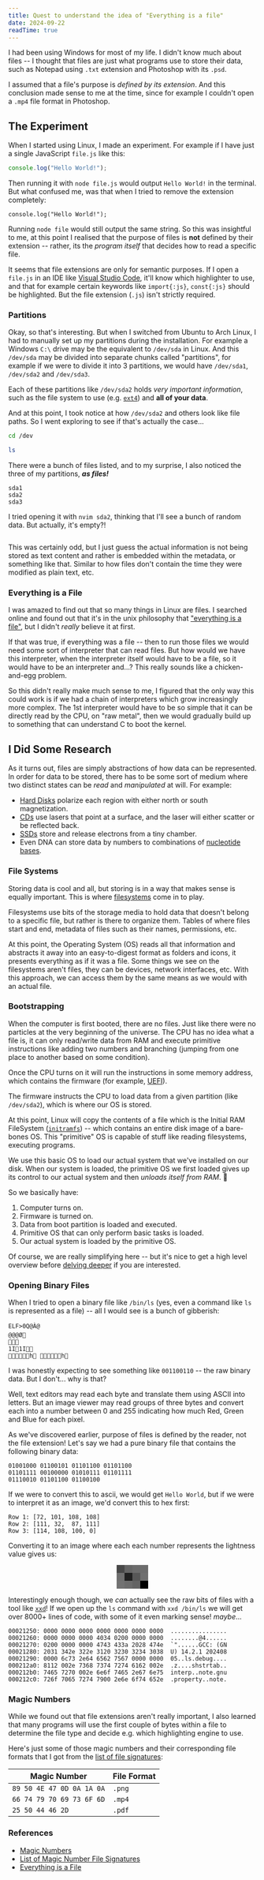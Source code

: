 ```yaml
---
title: Quest to understand the idea of "Everything is a file"
date: 2024-09-22
readTime: true
---
```


I had been using Windows for most of my life. I didn't know much about files -- I thought that files are just what programs use to store their data, such as Notepad using `.txt` extension and Photoshop with its `.psd`.

<!--more-->

I assumed that a file's purpose is _defined by its extension_. And this conclusion made sense to me at the time, since for example I couldn't open a `.mp4` file format in Photoshop.

## The Experiment

When I started using Linux, I made an experiment. For example if I have just a single JavaScript `file.js` like this:

```js
console.log("Hello World!");
```

Then running it with `node file.js` would output `Hello World!` in the terminal. But what confused me, was that when I tried to remove the extension completely:

```
console.log("Hello World!");
```

Running `node file` would still output the same string. So this was insightful to me, at this point I realised that the purpose of files is **not** defined by their extension -- rather, its the _program itself_ that decides how to read a specific file.

It seems that file extensions are only for semantic purposes. If I open a `file.js` in an IDE like [Visual Studio Code](https://code.visualstudio.com/), it'll know which highlighter to use, and that for example certain keywords like `import{:js}`, `const{:js}` should be highlighted. But the file extension (`.js`) isn't strictly required.

### Partitions

Okay, so that's interesting. But when I switched from Ubuntu to Arch Linux, I had to manually set up my partitions during the installation. For example a Windows `C:\` drive may be the equivalent to `/dev/sda` in Linux. And this `/dev/sda` may be divided into separate chunks called "partitions", for example if we were to divide it into 3 partitions, we would have `/dev/sda1`, `/dev/sda2` and `/dev/sda3`.

Each of these partitions like `/dev/sda2` holds _very important information_, such as the file system to use (e.g. [`ext4`](https://en.wikipedia.org/wiki/Ext4)) and **all of your data**.

And at this point, I took notice at how `/dev/sda2` and others look like file paths. So I went exploring to see if that's actually the case...

```sh
cd /dev

ls
```

There were a bunch of files listed, and to my surprise, I also noticed the three of my partitions, **_as files!_**

```
sda1
sda2
sda3
```

I tried opening it with `nvim sda2`, thinking that I'll see a bunch of random data. But actually, it's empty?!

```sda2

```

This was certainly odd, but I just guess the actual information is not being stored as text content and rather is embedded within the metadata, or something like that. Similar to how files don't contain the time they were modified as plain text, etc.

### Everything is a File

I was amazed to find out that so many things in Linux are files. I searched online and found out that it's in the unix philosophy that ["everything is a file"](https://en.wikipedia.org/wiki/Everything_is_a_file), but I didn't _really_ believe it at first.

If that was true, if everything was a file -- then to run those files we would need some sort of interpreter that can read files. But how would we have this interpreter, when the interpreter itself would have to be a file, so it would have to be an interpreter and...? This really sounds like a chicken-and-egg problem.

So this didn't really make much sense to me, I figured that the only way this could work is if we had a chain of interpreters which grow increasingly more complex. The 1st interpreter would have to be so simple that it can be directly read by the CPU, on "raw metal", then we would gradually build up to something that can understand C to boot the kernel.

## I Did Some Research

As it turns out, files are simply abstractions of how data can be represented. In order for data to be stored, there has to be some sort of medium where two distinct states can be _read_ and _manipulated_ at will. For example:

- [Hard Disks](https://simple.wikipedia.org/wiki/Hard_disk) polarize each region with either north or south magnetization.
- [CDs](https://simple.wikipedia.org/wiki/Compact_disc) use lasers that point at a surface, and the laser will either scatter or be reflected back.
- [SSDs](https://simple.wikipedia.org/wiki/Solid-state_drive) store and release electrons from a tiny chamber.
- Even DNA can store data by numbers to combinations of [nucleotide bases](https://simple.wikipedia.org/wiki/DNA#Nucleotides).

### File Systems

Storing data is cool and all, but storing is in a way that makes sense is equally important. This is where [filesystems](https://simple.wikipedia.org/wiki/File_system) come in to play.

Filesystems use bits of the storage media to hold data that doesn't belong to a specific file, but rather is there to organize them. Tables of where files start and end, metadata of files such as their names, permissions, etc.

At this point, the Operating System (<abbr>OS</abbr>) reads all that information and abstracts it away into an easy-to-digest format as folders and icons, it presents everything as if it was a file. Some things we see on the filesystems aren't files, they can be devices, network interfaces, etc. With this approach, we can access them by the same means as we would with an actual file.

### Bootstrapping

When the computer is first booted, there are no files. Just like there were no particles at the very beginning of the universe. The CPU has no idea what a file is, it can only read/write data from RAM and execute primitive instructions like adding two numbers and branching (jumping from one place to another based on some condition).

Once the CPU turns on it will run the instructions in some memory address, which contains the firmware (for example, [UEFI](https://simple.wikipedia.org/wiki/Unified_Extensible_Firmware_Interface)).

The firmware instructs the CPU to load data from a given partition (like `/dev/sda2`), which is where our OS is stored.

At this point, Linux will copy the contents of a file which is the Initial RAM FileSystem ([`initramfs`](https://en.wikipedia.org/wiki/Initial_ramdisk)) -- which contains an entire disk image of a bare-bones OS. This "primitive" OS is capable of stuff like reading filesystems, executing programs.

We use this basic OS to load our actual system that we've installed on our disk. When our system is loaded, the primitive OS we first loaded gives up its control to our actual system and then _unloads itself from RAM_. 🥲

So we basically have:

1. Computer turns on.
1. Firmware is turned on.
1. Data from boot partition is loaded and executed.
1. Primitive OS that can only perform basic tasks is loaded.
1. Our actual system is loaded by the primitive OS.

Of course, we are really simplifying here -- but it's nice to get a high level overview before [delving deeper](https://en.wikipedia.org/wiki/Booting_process_of_Linux) if you are interested.

### Opening Binary Files

When I tried to open a binary file like `/bin/ls` (yes, even a command like `ls` is represented as a file) -- all I would see is a bunch of gibberish:

```/bin/ls showLineNumbers
ELF          >    0Q      @       À         @ 
  @       @       @       Ø 
                       
   1I     1I            
               h                 h 
```

I was honestly expecting to see something like `001100110` -- the raw binary data. But I don't... why is that?

Well, text editors may read each byte and translate them using ASCII into letters. But an image viewer may read groups of three bytes and convert each into a number between 0 and 255 indicating how much Red, Green and Blue for each pixel.

As we've discovered earlier, purpose of files is defined by the reader, not the file extension! Let's say we had a pure binary file that contains the following binary data:

```
01001000 01100101 01101100 01101100
01101111 00100000 01010111 01101111
01110010 01101100 01100100
```

If we were to convert this to ascii, we would get `Hello World`, but if we were to interpret it as an image, we'd convert this to hex first:

```
Row 1: [72, 101, 108, 108]
Row 2: [111, 32,  87, 111]
Row 3: [114, 108, 100, 0]
```

Converting it to an image where each each number represents the lightness value gives us:

<div
  style="display: flex; flex-direction: column; align-items: center;"
  role="img"
  aria-label="hex values converted to a 4x3 image with each pixel representing lightness value from 0 to 255"
>
  <div style="display: flex;">
    <span style="width: 16px; height: 16px; background-color: rgb(72, 72, 72);"></span>
    <span style="width: 16px; height: 16px; background-color: rgb(101, 101, 101);"></span>
    <span style="width: 16px; height: 16px; background-color: rgb(108, 108, 108);"></span>
    <span style="width: 16px; height: 16px; background-color: rgb(108, 108, 108);"></span>
  </div>
  <div style="display: flex;">
    <span style="width: 16px; height: 16px; background-color: rgb(111, 111, 111);"></span>
    <span style="width: 16px; height: 16px; background-color: rgb(32, 32, 32);"></span>
    <span style="width: 16px; height: 16px; background-color: rgb(87, 87, 87);"></span>
    <span style="width: 16px; height: 16px; background-color: rgb(111, 111, 111);"></span>
  </div>
  <div style="display: flex;">
    <span style="width: 16px; height: 16px; background-color: rgb(114, 114, 114);"></span>
    <span style="width: 16px; height: 16px; background-color: rgb(108, 108, 108);"></span>
    <span style="width: 16px; height: 16px; background-color: rgb(100, 100, 100);"></span>
    <span style="width: 16px; height: 16px; background-color: rgb(0, 0, 0);"></span>
  </div>
</div>

Interestingly enough though, we _can_ actually see the raw bits of files with a tool like [`xxd`](https://manpages.org/xxd)! If we open up the `ls` command with `xxd /bin/ls` we will get over 8000+ lines of code, with some of it even marking sense! _maybe_...

```/bin/ls
00021250: 0000 0000 0000 0000 0000 0000 0000  ................
00021260: 0000 0000 0000 4034 0200 0000 0000  ........@4......
00021270: 0200 0000 0000 4743 433a 2028 474e  `"......GCC: (GN
00021280: 2031 342e 322e 3120 3230 3234 3038  U) 14.2.1 202408
00021290: 0000 6c73 2e64 6562 7567 0000 0000  05..ls.debug....
000212a0: 8112 002e 7368 7374 7274 6162 002e  .z....shstrtab..
000212b0: 7465 7270 002e 6e6f 7465 2e67 6e75  interp..note.gnu
000212c0: 726f 7065 7274 7900 2e6e 6f74 652e  .property..note.
```

### Magic Numbers

While we found out that file extensions aren't really important, I also learned that many programs will use the first couple of bytes within a file to determine the file type and decide e.g. which highlighting engine to use.

Here's just some of those magic numbers and their corresponding file formats that I got from the [list of file signatures](https://en.wikipedia.org/wiki/List_of_file_signatures):

| Magic Number              | File Format |
| ------------------------- | ----------- |
| `89 50 4E 47 0D 0A 1A 0A` | `.png`      |
| `66 74 79 70 69 73 6F 6D` | `.mp4`      |
| `25 50 44 46 2D`          | `.pdf`      |

### References

- [Magic Numbers](https://en.wikipedia.org/wiki/File_format#Magic_number)
- [List of Magic Number File Signatures](https://en.wikipedia.org/wiki/List_of_file_signatures)
- [Everything is a File](https://en.wikipedia.org/wiki/Everything_is_a_file)
